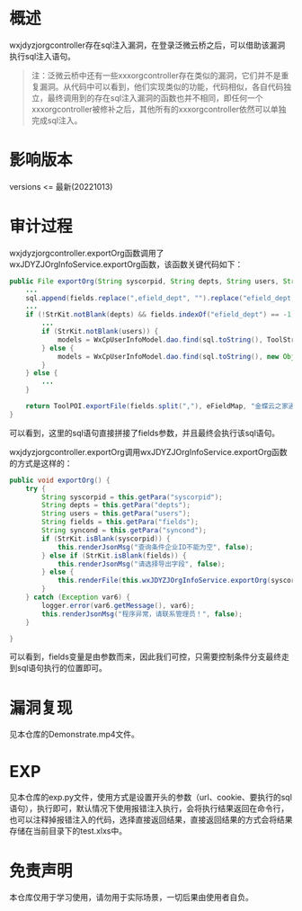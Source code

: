 # 概述

wxjdyzjorgcontroller存在sql注入漏洞，在登录泛微云桥之后，可以借助该漏洞执行sql注入语句。

> 注：泛微云桥中还有一些xxxorgcontroller存在类似的漏洞，它们并不是重复漏洞。从代码中可以看到，他们实现类似的功能，代码相似，各自代码独立，最终调用到的存在sql注入漏洞的函数也并不相同，即任何一个xxxorgcontroller被修补之后，其他所有的xxxorgcontroller依然可以单独完成sql注入。

# 影响版本

versions <= 最新(20221013)

# 审计过程

wxjdyzjorgcontroller.exportOrg函数调用了wxJDYZJOrgInfoService.exportOrg函数，该函数关键代码如下：

```java
public File exportOrg(String syscorpid, String depts, String users, String fields, String syncond) throws Exception {
    ...
    sql.append(fields.replace(",efield_dept", "").replace("efield_dept,", "").replace("efield_dept", "").replace("efield_name", "u.name as efield_name").replace("efield_wxuserid", "u.wxuserid as efield_wxuserid").replace("efield_post", "u.post as efield_post").replace("efield_mobile", "u.mobile as efield_mobile").replace("efield_email", "u.email as efield_email").replace("efield_tel", "u.tel as efield_tel").replace("efield_jobnumber", "u.jobnumber as efield_jobnumber").replace("efield_status", "case when u.isattend = 1 then '已激活' else '未激活' end as efield_status").replace("efield_relatesys", "group_concat(c.sysname) as efield_relatesys").replace("efield_relateaccount", "group_concat(b.outsysuserid) as efield_relateaccount").replace("efield_lastsynerror", "u.lastsynerror as efield_lastsynerror"));
    ...
    if (!StrKit.notBlank(depts) && fields.indexOf("efield_dept") == -1) {
        ...
        if (StrKit.notBlank(users)) {
            models = WxCpUserInfoModel.dao.find(sql.toString(), ToolString.mergeAllSqlParams(new Object[]{syscorpid, ToolString.buildSqlInParams(users.replaceAll("\\|", ","))}));
        } else {
            models = WxCpUserInfoModel.dao.find(sql.toString(), new Object[]{syscorpid});
        }
    } else {
        ...
    }

    return ToolPOI.exportFile(fields.split(","), eFieldMap, "金蝶云之家通讯录", "通讯录", models);
}
```

可以看到，这里的sql语句直接拼接了fields参数，并且最终会执行该sql语句。

wxjdyzjorgcontroller.exportOrg调用wxJDYZJOrgInfoService.exportOrg函数的方式是这样的：

```java
public void exportOrg() {
    try {
        String syscorpid = this.getPara("syscorpid");
        String depts = this.getPara("depts");
        String users = this.getPara("users");
        String fields = this.getPara("fields");
        String syncond = this.getPara("syncond");
        if (StrKit.isBlank(syscorpid)) {
            this.renderJsonMsg("查询条件企业ID不能为空", false);
        } else if (StrKit.isBlank(fields)) {
            this.renderJsonMsg("请选择导出字段", false);
        } else {
            this.renderFile(this.wxJDYZJOrgInfoService.exportOrg(syscorpid, depts, users, fields, syncond));
        }
    } catch (Exception var6) {
        logger.error(var6.getMessage(), var6);
        this.renderJsonMsg("程序异常，请联系管理员！", false);
    }

}
```

可以看到，fields变量是由参数而来，因此我们可控，只需要控制条件分支最终走到sql语句执行的位置即可。

# 漏洞复现

见本仓库的Demonstrate.mp4文件。

# EXP

见本仓库的exp.py文件，使用方式是设置开头的参数（url、cookie、要执行的sql语句），执行即可，默认情况下使用报错注入执行，会将执行结果返回在命令行，也可以注释掉报错注入的代码，选择直接返回结果，直接返回结果的方式会将结果存储在当前目录下的test.xlxs中。

# 免责声明

本仓库仅用于学习使用，请勿用于实际场景，一切后果由使用者自负。
